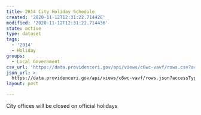 ```yaml
---
title: 2014 City Holiday Schedule
created: '2020-11-12T12:31:22.714426'
modified: '2020-11-12T12:31:22.714436'
state: active
type: dataset
tags:
  - '2014'
  - Holiday
groups:
  - Local Government
csv_url: 'https://data.providenceri.gov/api/views/c6wc-vavf/rows.csv?accessType=DOWNLOAD'
json_url: >-
  https://data.providenceri.gov/api/views/c6wc-vavf/rows.json?accessType=DOWNLOAD
layout: post

---
```

City offices will be closed on official holidays
